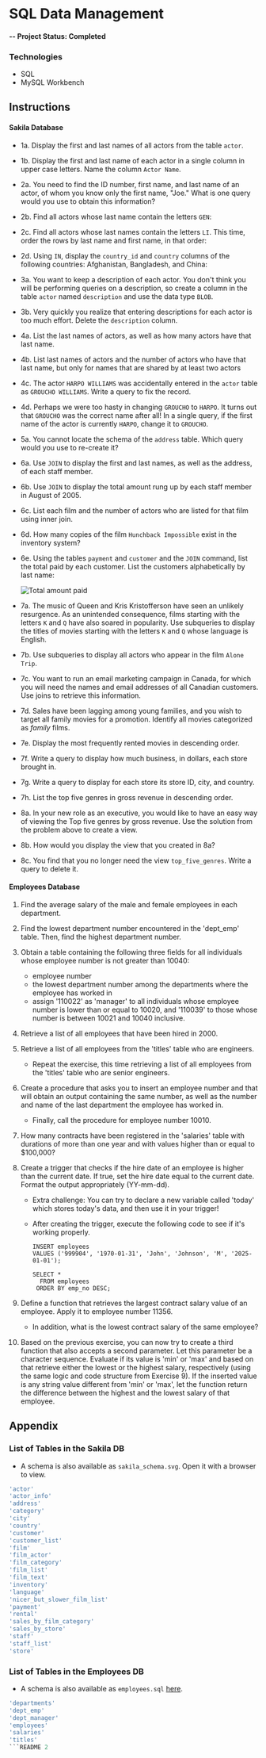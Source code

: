 # SQL Data Management

#### -- Project Status: Completed

### Technologies
* SQL
* MySQL Workbench

## Instructions

#### Sakila Database

* 1a. Display the first and last names of all actors from the table `actor`.

* 1b. Display the first and last name of each actor in a single column in upper case letters. Name the column `Actor Name`.

* 2a. You need to find the ID number, first name, and last name of an actor, of whom you know only the first name, "Joe." What is one query would you use to obtain this information?

* 2b. Find all actors whose last name contain the letters `GEN`:

* 2c. Find all actors whose last names contain the letters `LI`. This time, order the rows by last name and first name, in that order:

* 2d. Using `IN`, display the `country_id` and `country` columns of the following countries: Afghanistan, Bangladesh, and China:

* 3a. You want to keep a description of each actor. You don't think you will be performing queries on a description, so create a column in the table `actor` named `description` and use the data type `BLOB`.

* 3b. Very quickly you realize that entering descriptions for each actor is too much effort. Delete the `description` column.

* 4a. List the last names of actors, as well as how many actors have that last name.

* 4b. List last names of actors and the number of actors who have that last name, but only for names that are shared by at least two actors

* 4c. The actor `HARPO WILLIAMS` was accidentally entered in the `actor` table as `GROUCHO WILLIAMS`. Write a query to fix the record.

* 4d. Perhaps we were too hasty in changing `GROUCHO` to `HARPO`. It turns out that `GROUCHO` was the correct name after all! In a single query, if the first name of the actor is currently `HARPO`, change it to `GROUCHO`.

* 5a. You cannot locate the schema of the `address` table. Which query would you use to re-create it?

* 6a. Use `JOIN` to display the first and last names, as well as the address, of each staff member.

* 6b. Use `JOIN` to display the total amount rung up by each staff member in August of 2005.

* 6c. List each film and the number of actors who are listed for that film using inner join.

* 6d. How many copies of the film `Hunchback Impossible` exist in the inventory system?

* 6e. Using the tables `payment` and `customer` and the `JOIN` command, list the total paid by each customer. List the customers alphabetically by last name:

  ![Total amount paid](Images/total_payment.png)

* 7a. The music of Queen and Kris Kristofferson have seen an unlikely resurgence. As an unintended consequence, films starting with the letters `K` and `Q` have also soared in popularity. Use subqueries to display the titles of movies starting with the letters `K` and `Q` whose language is English.

* 7b. Use subqueries to display all actors who appear in the film `Alone Trip`.

* 7c. You want to run an email marketing campaign in Canada, for which you will need the names and email addresses of all Canadian customers. Use joins to retrieve this information.

* 7d. Sales have been lagging among young families, and you wish to target all family movies for a promotion. Identify all movies categorized as _family_ films.

* 7e. Display the most frequently rented movies in descending order.

* 7f. Write a query to display how much business, in dollars, each store brought in.

* 7g. Write a query to display for each store its store ID, city, and country.

* 7h. List the top five genres in gross revenue in descending order.

* 8a. In your new role as an executive, you would like to have an easy way of viewing the Top five genres by gross revenue. Use the solution from the problem above to create a view.

* 8b. How would you display the view that you created in 8a?

* 8c. You find that you no longer need the view `top_five_genres`. Write a query to delete it.

#### Employees Database
1. Find the average salary of the male and female employees in each department.

2. Find the lowest department number encountered in the 'dept_emp' table. Then, find the highest department number.

3. Obtain a table containing the following three fields for all individuals whose employee number is not greater than 10040:
	  - employee number
	  - the lowest department number among the departments where the employee has worked in
	  - assign '110022' as 'manager' to all individuals whose employee number is lower than or equal to 10020, and '110039' to those whose number is between 10021 and 10040 inclusive.

4. Retrieve a list of all employees that have been hired in 2000.

5. Retrieve a list of all employees from the 'titles' table who are engineers. 
	  - Repeat the exercise, this time retrieving a list of all employees from the 'titles' table who are senior engineers.

6. Create a procedure that asks you to insert an employee number and that will obtain an output containing the same number, as well as the number and name of the last department the employee has worked in.
	  - Finally, call the procedure for employee number 10010.

7. How many contracts have been registered in the 'salaries' table with durations of more than one year and with values higher than or equal to $100,000?

8. Create a trigger that checks if the hire date of an employee is higher than the current date. If true, set the hire date equal to the current date. Format the output appropriately (YY-mm-dd).
	  - Extra challenge: You can try to declare a new variable called 'today' which stores today's data, and then use it in your trigger!
	  - After creating the trigger, execute the following code to see if it's working properly.
		
			INSERT employees 
			VALUES ('999904', '1970-01-31', 'John', 'Johnson', 'M', '2025-01-01');  

			SELECT *
			  FROM employees
			 ORDER BY emp_no DESC;

9. Define a function that retrieves the largest contract salary value of an employee. Apply it to employee number 11356.
	  - In addition, what is the lowest contract salary of the same employee?

10. Based on the previous exercise, you can now try to create a third function that also accepts a second parameter. Let this parameter be a character sequence. Evaluate if its value is 'min' or 'max' and based on that retrieve either the lowest or the highest salary, respectively (using the same logic and code structure from Exercise 9). If the inserted value is any string value different from 'min' or 'max', let the function return the difference between the highest and the lowest salary of that employee.

## Appendix 
### List of Tables in the Sakila DB

* A schema is also available as `sakila_schema.svg`. Open it with a browser to view.

```sql
'actor'
'actor_info'
'address'
'category'
'city'
'country'
'customer'
'customer_list'
'film'
'film_actor'
'film_category'
'film_list'
'film_text'
'inventory'
'language'
'nicer_but_slower_film_list'
'payment'
'rental'
'sales_by_film_category'
'sales_by_store'
'staff'
'staff_list'
'store'
```

### List of Tables in the Employees DB

* A schema is also available as `employees.sql` [here](https://github.com/datacharmer/test_db).

```sql
'departments'
'dept_emp'
'dept_manager'
'employees'
'salaries'
'titles'
```README 2
